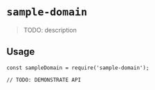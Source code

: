 # `sample-domain`

> TODO: description

## Usage

```
const sampleDomain = require('sample-domain');

// TODO: DEMONSTRATE API
```
